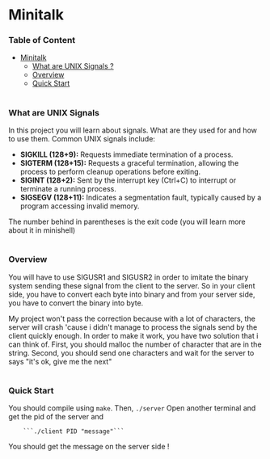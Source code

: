 # Minitalk

### Table of Content
- [Minitalk](#minitalk)
	- [What are UNIX Signals ?](#what-are-unix-signals)
    - [Overview](#overview)
    - [Quick Start](#quick-start)

#

### What are UNIX Signals
In this project you will learn about signals. What are they used for and how to use them.
Common UNIX signals include:

- **SIGKILL (128+9):** Requests immediate termination of a process.
- **SIGTERM (128+15):** Requests a graceful termination, allowing the process to perform cleanup operations before exiting.
- **SIGINT (128+2):** Sent by the interrupt key (Ctrl+C) to interrupt or terminate a running process.
- **SIGSEGV (128+11):** Indicates a segmentation fault, typically caused by a program accessing invalid memory.

The number behind in parentheses is the exit code (you will learn more about it in minishell)

#

### Overview
You will have to use SIGUSR1 and SIGUSR2 in order to imitate the binary system sending these signal from the client to the server. So in your client side, you have to convert each byte into binary and from your server side, you have to convert the binary into byte.

My project won't pass the correction because with a lot of characters, the server will crash 'cause i didn't manage to process the signals send by the client quickly enough. In order to make it work, you have two solution that i can think of.
First, you should malloc the number of character that are in the string.
Second, you should send one characters and wait for the server to says "it's ok, give me the next"

#

### Quick Start
You should compile using `make`.
Then,
		```./server```
Open another terminal and get the pid of the server and

		```./client PID "message"```

You should get the message on the server side !

